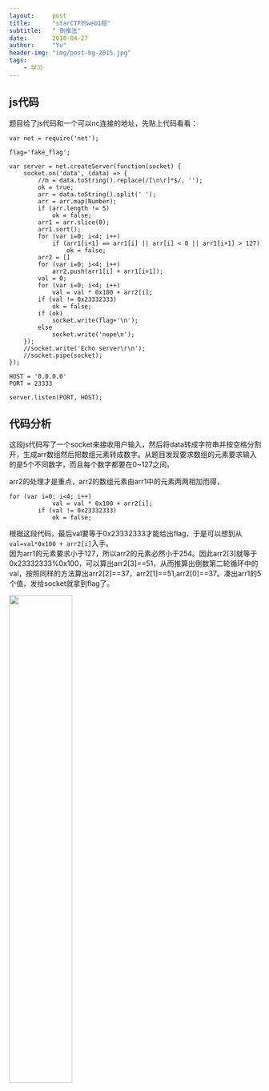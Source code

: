 ```yaml
---
layout:     post
title:      "starCTF的web1题"
subtitle:   " 倒推法"
date:       2018-04-27 
author:     "Yu"
header-img: "img/post-bg-2015.jpg"
tags:
    - 学习
---
```

## js代码

题目给了js代码和一个可以nc连接的地址，先贴上代码看看：  
```
var net = require('net');

flag='fake_flag';

var server = net.createServer(function(socket) {
    socket.on('data', (data) => { 
        //m = data.toString().replace(/[\n\r]*$/, '');
        ok = true;
        arr = data.toString().split(' ');
        arr = arr.map(Number);
        if (arr.length != 5) 
            ok = false;
        arr1 = arr.slice(0);
        arr1.sort();
        for (var i=0; i<4; i++)
            if (arr1[i+1] == arr1[i] || arr[i] < 0 || arr1[i+1] > 127)
                ok = false;
        arr2 = []
        for (var i=0; i<4; i++)
            arr2.push(arr1[i] + arr1[i+1]);
        val = 0;
        for (var i=0; i<4; i++)
            val = val * 0x100 + arr2[i];
        if (val != 0x23332333)
            ok = false;
        if (ok)
            socket.write(flag+'\n');
        else
            socket.write('nope\n');
    });
    //socket.write('Echo server\r\n');
    //socket.pipe(socket);
});

HOST = '0.0.0.0'
PORT = 23333

server.listen(PORT, HOST);
```

## 代码分析 

这段js代码写了一个socket来接收用户输入，然后将data转成字符串并按空格分割开，生成arr数组然后把数组元素转成数字。从题目发现要求数组的元素要求输入的是5个不同数字，而且每个数字都要在0~127之间。

arr2的处理才是重点，arr2的数组元素由arr1中的元素两两相加而得， 

```
for (var i=0; i<4; i++)
            val = val * 0x100 + arr2[i];
        if (val != 0x23332333)
            ok = false;
```

  
根据这段代码，最后val要等于0x23332333才能给出flag，于是可以想到从`val=val*0x100 + arr2[i]`入手。  
因为arr1的元素要求小于127，所以arr2的元素必然小于254。因此arr2[3]就等于0x23332333%0x100，可以算出arr2[3]==51，从而推算出倒数第二轮循环中的val，按照同样的方法算出arr2[2]==37，arr2[1]==51,arr2[0]==37。凑出arr1的5个值，发给socket就拿到flag了。


<img src="https://i.loli.net/2018/04/27/5ae2db6c3c892.png
" width=50%>